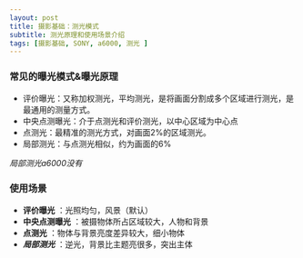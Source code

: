 ```yaml
---
layout: post
title: 摄影基础：测光模式
subtitle: 测光原理和使用场景介绍
tags: [摄影基础, SONY, a6000, 测光 ]
---
```

### 常见的曝光模式&曝光原理
- 评价曝光：又称加权测光，平均测光，是将画面分割成多个区域进行测光，是最通用的测量方式。
- 中央点测曝光：介于点测光和评价测光，以中心区域为中心点
- 点测光：最精准的测光方式，对画面2%的区域测光。
- 局部测光：与点测光相似，约为画面的6%

*局部测光a6000没有*
### 使用场景

- **评价曝光**      ：光照均匀，风景（默认）
- **中央点测曝光**  ：被摄物体所占区域较大，人物和背景
- **点测光**        ：物体与背景亮度差异较大，细小物体 
- ***局部测光***     ：逆光，背景比主题亮很多，突出主体